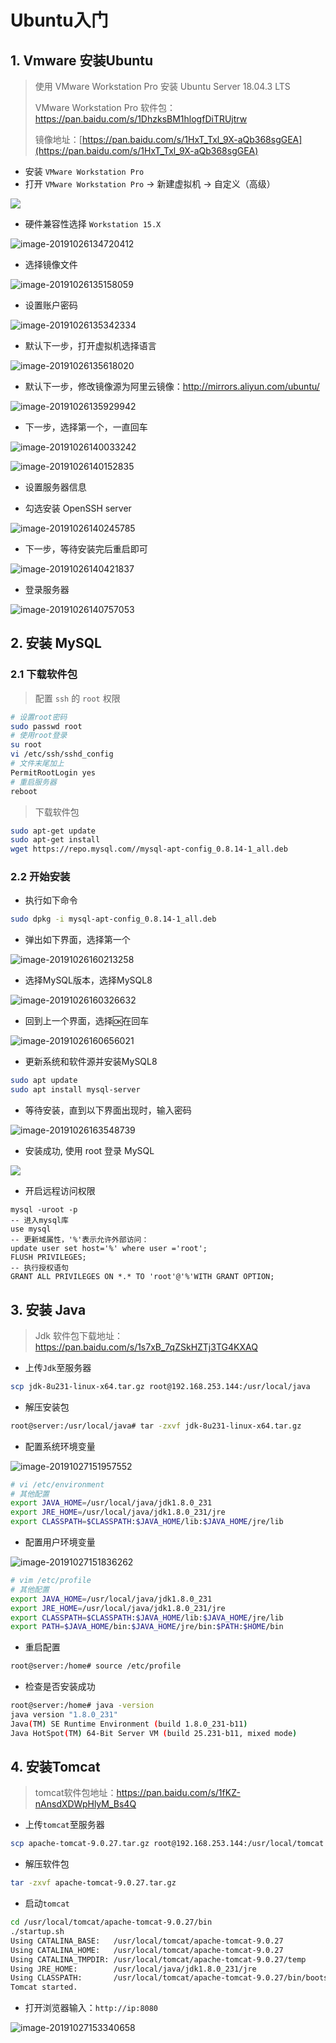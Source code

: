 # Ubuntu入门

## 1. Vmware 安装Ubuntu

> 使用 VMware Workstation Pro 安装 Ubuntu Server 18.04.3 LTS
>
> VMware Workstation Pro 软件包：https://pan.baidu.com/s/1DhzksBM1hlogfDiTRUjtrw
>
> 镜像地址：[https://pan.baidu.com/s/1HxT_Txl_9X-aQb368sgGEA](https://pan.baidu.com/s/1HxT_Txl_9X-aQb368sgGEA)

- 安装 `VMware Workstation Pro` 
- 打开 `VMware Workstation Pro`  -> 新建虚拟机 -> 自定义（高级）

![](asset/image-20191026133849268.png)

- 硬件兼容性选择 `Workstation 15.X`

![image-20191026134720412](asset/image-20191026134720412.png)

- 选择镜像文件

![image-20191026135158059](asset/image-20191026135158059.png)

- 设置账户密码

![image-20191026135342334](asset/image-20191026135342334.png)

- 默认下一步，打开虚拟机选择语言

![image-20191026135618020](asset/image-20191026135618020.png)

- 默认下一步，修改镜像源为阿里云镜像：http://mirrors.aliyun.com/ubuntu/

![image-20191026135929942](asset/image-20191026135929942.png)

- 下一步，选择第一个，一直回车

![image-20191026140033242](asset/image-20191026140033242.png)

![image-20191026140152835](asset/image-20191026140152835.png)

- 设置服务器信息

- 勾选安装 OpenSSH server

![image-20191026140245785](asset/image-20191026140245785.png)

- 下一步，等待安装完后重启即可

![image-20191026140421837](asset/image-20191026140421837.png)

- 登录服务器

![image-20191026140757053](asset/image-20191026140757053.png)

## 2. 安装 MySQL

### 2.1 下载软件包

> 配置 `ssh` 的 `root` 权限

```bash
# 设置root密码
sudo passwd root
# 使用root登录
su root
vi /etc/ssh/sshd_config
# 文件末尾加上
PermitRootLogin yes
# 重启服务器
reboot
```

> 下载软件包

```bash
sudo apt-get update
sudo apt-get install
wget https://repo.mysql.com//mysql-apt-config_0.8.14-1_all.deb
```

### 2.2 开始安装

- 执行如下命令

```bash
sudo dpkg -i mysql-apt-config_0.8.14-1_all.deb
```

- 弹出如下界面，选择第一个

![image-20191026160213258](asset/image-20191026160213258.png)

- 选择MySQL版本，选择MySQL8

![image-20191026160326632](asset/image-20191026160326632.png)

- 回到上一个界面，选择🆗在回车

![image-20191026160656021](asset/image-20191026160656021.png)

- 更新系统和软件源并安装MySQL8

```bash
sudo apt update
sudo apt install mysql-server
```

- 等待安装，直到以下界面出现时，输入密码

![image-20191026163548739](asset/image-20191026163548739.png)

- 安装成功, 使用 root 登录 MySQL

![](asset/image-20191026163655802.png)

- 开启远程访问权限

```mysql
mysql -uroot -p
-- 进入mysql库
use mysql
-- 更新域属性，'%'表示允许外部访问：
update user set host='%' where user ='root';
FLUSH PRIVILEGES;
-- 执行授权语句
GRANT ALL PRIVILEGES ON *.* TO 'root'@'%'WITH GRANT OPTION;
```

## 3. 安装 Java

> Jdk 软件包下载地址：https://pan.baidu.com/s/1s7xB_7qZSkHZTj3TG4KXAQ

- 上传`Jdk`至服务器

```bash
scp jdk-8u231-linux-x64.tar.gz root@192.168.253.144:/usr/local/java
```

- 解压安装包

```bash
root@server:/usr/local/java# tar -zxvf jdk-8u231-linux-x64.tar.gz
```

- 配置系统环境变量

![image-20191027151957552](asset/image-20191027151957552.png)

```bash
# vi /etc/environment
# 其他配置
export JAVA_HOME=/usr/local/java/jdk1.8.0_231
export JRE_HOME=/usr/local/java/jdk1.8.0_231/jre
export CLASSPATH=$CLASSPATH:$JAVA_HOME/lib:$JAVA_HOME/jre/lib
```

- 配置用户环境变量

![image-20191027151836262](asset/image-20191027151836262.png)

```bash
# vim /etc/profile
# 其他配置
export JAVA_HOME=/usr/local/java/jdk1.8.0_231
export JRE_HOME=/usr/local/java/jdk1.8.0_231/jre
export CLASSPATH=$CLASSPATH:$JAVA_HOME/lib:$JAVA_HOME/jre/lib
export PATH=$JAVA_HOME/bin:$JAVA_HOME/jre/bin:$PATH:$HOME/bin
```

- 重启配置

```bash
root@server:/home# source /etc/profile
```

- 检查是否安装成功

```bash
root@server:/home# java -version
java version "1.8.0_231"
Java(TM) SE Runtime Environment (build 1.8.0_231-b11)
Java HotSpot(TM) 64-Bit Server VM (build 25.231-b11, mixed mode)
```

## 4. 安装Tomcat

> tomcat软件包地址：https://pan.baidu.com/s/1fKZ-nAnsdXDWpHlyM_Bs4Q

- 上传`tomcat`至服务器

```bash
scp apache-tomcat-9.0.27.tar.gz root@192.168.253.144:/usr/local/tomcat
```

- 解压软件包

```bash
tar -zxvf apache-tomcat-9.0.27.tar.gz
```

- 启动`tomcat`

```bash
cd /usr/local/tomcat/apache-tomcat-9.0.27/bin
./startup.sh
Using CATALINA_BASE:   /usr/local/tomcat/apache-tomcat-9.0.27
Using CATALINA_HOME:   /usr/local/tomcat/apache-tomcat-9.0.27
Using CATALINA_TMPDIR: /usr/local/tomcat/apache-tomcat-9.0.27/temp
Using JRE_HOME:        /usr/local/java/jdk1.8.0_231/jre
Using CLASSPATH:       /usr/local/tomcat/apache-tomcat-9.0.27/bin/bootstrap.jar:/usr/local/tomcat/apache-tomcat-9.0.27/bin/tomcat-juli.jar
Tomcat started.
```

- 打开浏览器输入：`http://ip:8080`

![image-20191027153340658](asset/image-20191027153340658.png)